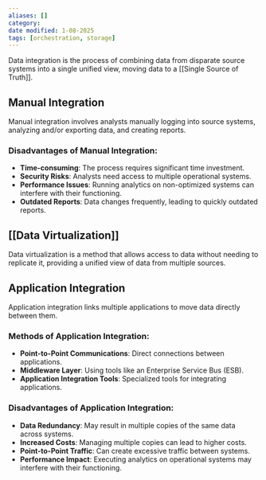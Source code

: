 ```yaml
---
aliases: []
category:
date modified: 1-08-2025
tags: [orchestration, storage]
---
```

Data integration is the process of combining data from disparate source systems into a single unified view, moving data to a [[Single Source of Truth]].

## Manual Integration
Manual integration involves analysts manually logging into source systems, analyzing and/or exporting data, and creating reports. 

### Disadvantages of Manual Integration:
- **Time-consuming**: The process requires significant time investment.
- **Security Risks**: Analysts need access to multiple operational systems.
- **Performance Issues**: Running analytics on non-optimized systems can interfere with their functioning.
- **Outdated Reports**: Data changes frequently, leading to quickly outdated reports.

## [[Data Virtualization]]

Data virtualization is a method that allows access to data without needing to replicate it, providing a unified view of data from multiple sources.

## Application Integration
Application integration links multiple applications to move data directly between them. 

### Methods of Application Integration:
- **Point-to-Point Communications**: Direct connections between applications.
- **Middleware Layer**: Using tools like an Enterprise Service Bus (ESB).
- **Application Integration Tools**: Specialized tools for integrating applications.

### Disadvantages of Application Integration:
- **Data Redundancy**: May result in multiple copies of the same data across systems.
- **Increased Costs**: Managing multiple copies can lead to higher costs.
- **Point-to-Point Traffic**: Can create excessive traffic between systems.
- **Performance Impact**: Executing analytics on operational systems may interfere with their functioning.